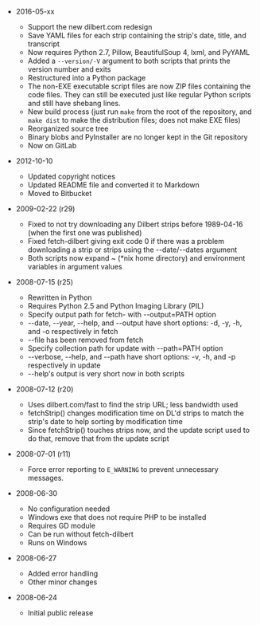 * 2016-05-xx
    * Support the new dilbert.com redesign
    * Save YAML files for each strip containing the strip's date, title, and
      transcript
    * Now requires Python 2.7, Pillow, BeautifulSoup 4, lxml, and PyYAML
    * Added a `--version/-V` argument to both scripts that prints the version
      number and exits
    * Restructured into a Python package
    * The non-EXE executable script files are now ZIP files containing the
      code files.  They can still be executed just like regular Python scripts
      and still have shebang lines.
    * New build process (just run `make` from the root of the repository,
      and `make dist` to make the distribution files; does not make EXE files)
    * Reorganized source tree
    * Binary blobs and PyInstaller are no longer kept in the Git repository
    * Now on GitLab

* 2012-10-10
    * Updated copyright notices
    * Updated README file and converted it to Markdown
    * Moved to Bitbucket

* 2009-02-22 (r29)
    * Fixed to not try downloading any Dilbert strips before 1989-04-16 (when
      the first one was published)
    * Fixed fetch-dilbert giving exit code 0 if there was a problem downloading
      a strip or strips using the --date/--dates argument
    * Both scripts now expand ~ (\*nix home directory) and environment variables
      in argument values

* 2008-07-15 (r25)
    * Rewritten in Python
    * Requires Python 2.5 and Python Imaging Library (PIL)
    * Specify output path for fetch- with --output=PATH option
    * --date, --year, --help, and --output have short options:  -d, -y, -h, and
      -o respectively in fetch
    * --file has been removed from fetch 
    * Specify collection path for update with --path=PATH option
    * --verbose, --help, and --path have short options:  -v, -h, and -p
      respectively in update
    * --help's output is very short now in both scripts

* 2008-07-12 (r20)
    * Uses dilbert.com/fast to find the strip URL; less bandwidth used
    * fetchStrip() changes modification time on DL'd strips to match the strip's
      date to help sorting by modification time
    * Since fetchStrip() touches strips now, and the update script used to do
      that, remove that from the update script 

* 2008-07-01 (r11)
    * Force error reporting to `E_WARNING` to prevent unnecessary messages. 

* 2008-06-30
    * No configuration needed
    * Windows exe that does not require PHP to be installed
    * Requires GD module
    * Can be run without fetch-dilbert
    * Runs on Windows 

* 2008-06-27
    * Added error handling
    * Other minor changes 

* 2008-06-24
    * Initial public release 
